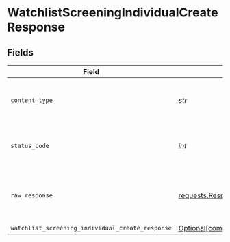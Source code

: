 # WatchlistScreeningIndividualCreateResponse


## Fields

| Field                                                                                                                                    | Type                                                                                                                                     | Required                                                                                                                                 | Description                                                                                                                              |
| ---------------------------------------------------------------------------------------------------------------------------------------- | ---------------------------------------------------------------------------------------------------------------------------------------- | ---------------------------------------------------------------------------------------------------------------------------------------- | ---------------------------------------------------------------------------------------------------------------------------------------- |
| `content_type`                                                                                                                           | *str*                                                                                                                                    | :heavy_check_mark:                                                                                                                       | HTTP response content type for this operation                                                                                            |
| `status_code`                                                                                                                            | *int*                                                                                                                                    | :heavy_check_mark:                                                                                                                       | HTTP response status code for this operation                                                                                             |
| `raw_response`                                                                                                                           | [requests.Response](https://requests.readthedocs.io/en/latest/api/#requests.Response)                                                    | :heavy_check_mark:                                                                                                                       | Raw HTTP response; suitable for custom response parsing                                                                                  |
| `watchlist_screening_individual_create_response`                                                                                         | [Optional[components.WatchlistScreeningIndividualCreateResponse]](../../models/components/watchlistscreeningindividualcreateresponse.md) | :heavy_minus_sign:                                                                                                                       | OK                                                                                                                                       |